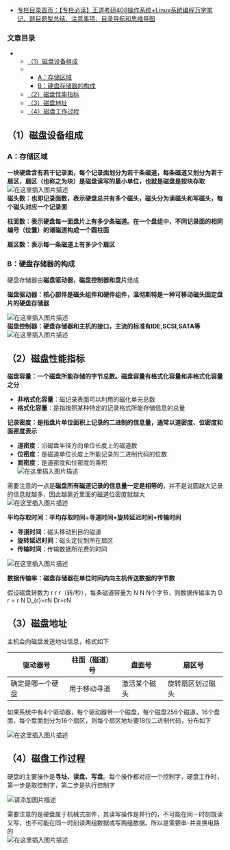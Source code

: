  

- [专栏目录首页：【专栏必读】王道考研408操作系统+Linux系统编程万字笔记、题目题型总结、注意事项、目录导航和思维导图](https://zhangxing-tech.blog.csdn.net/article/details/121004242?spm=1001.2014.3001.5502)

### 文章目录

- - [（1）磁盘设备组成](#1_7)
  - - [A：存储区域](#A_8)
    - [B：硬盘存储器的构成](#B_19)
  - [（2）磁盘性能指标](#2_29)
  - [（3）磁盘地址](#3_58)
  - [（4）磁盘工作过程](#4_71)

## （1）磁盘设备组成

### A：存储区域

**一块硬盘含有若干记录面，每个记录面划分为若干条磁道，每条磁道又划分为若干扇区，扇区（也称之为块）是磁盘读写的最小单位，也就是磁盘是按块存取**  
![在这里插入图片描述](https://ziquyun.com/main/csdn/img?url=https%3A%2F%2Fimg-blog.csdnimg.cn%2F22cc501b8cef4462a2a98f52726b64d7.png%3Fx-oss-process%3Dimage%2Fwatermark%2Ctype_ZHJvaWRzYW5zZmFsbGJhY2s%2Cshadow_50%2Ctext_Q1NETiBA5b-r5LmQ5rGf5rmW%2Csize_20%2Ccolor_FFFFFF%2Ct_70%2Cg_se%2Cx_16&rfUrl=https%3A%2F%2Fzhangxing-tech.blog.csdn.net%2Farticle%2Fdetails%2F122309521)  
**磁头数：也即记录面数，表示硬盘总共有多个磁头，磁头分为读磁头和写磁头，每个磁头对应一个记录面**

**柱面数：表示硬盘每一面盘片上有多少条磁道。在一个盘组中，不同记录面的相同编号（位置）的诸磁道构成一个圆柱面**

**扇区数：表示每一条磁道上有多少个扇区**

### B：硬盘存储器的构成

硬盘存储器由**磁盘驱动器，磁盘控制器和盘片**组成

**磁盘驱动器：核心部件是磁头组件和硬件组件，温彻斯特是一种可移动磁头固定盘片的硬盘存储器**

![在这里插入图片描述](https://ziquyun.com/main/csdn/img?url=https%3A%2F%2Fimg-blog.csdnimg.cn%2Fd8f4e343508948918a806ab723737e2e.png%3Fx-oss-process%3Dimage%2Fwatermark%2Ctype_ZHJvaWRzYW5zZmFsbGJhY2s%2Cshadow_50%2Ctext_Q1NETiBA5b-r5LmQ5rGf5rmW%2Csize_20%2Ccolor_FFFFFF%2Ct_70%2Cg_se%2Cx_16&rfUrl=https%3A%2F%2Fzhangxing-tech.blog.csdn.net%2Farticle%2Fdetails%2F122309521)  
**磁盘控制器：硬盘存储器和主机的接口，主流的标准有IDE,SCSI,SATA等**  
![在这里插入图片描述](https://ziquyun.com/main/csdn/img?url=https%3A%2F%2Fimg-blog.csdnimg.cn%2F65094462268f485d972990478e7f30ef.png%3Fx-oss-process%3Dimage%2Fwatermark%2Ctype_ZHJvaWRzYW5zZmFsbGJhY2s%2Cshadow_50%2Ctext_Q1NETiBA5b-r5LmQ5rGf5rmW%2Csize_20%2Ccolor_FFFFFF%2Ct_70%2Cg_se%2Cx_16&rfUrl=https%3A%2F%2Fzhangxing-tech.blog.csdn.net%2Farticle%2Fdetails%2F122309521)

## （2）磁盘性能指标

**磁盘容量：一个磁盘所能存储的字节总数。磁盘容量有格式化容量和非格式化容量之分**

- **非格式化容量**：磁记录表面可以利用的磁化单元总数
- **格式化容量**：是指按照某种特定的记录格式所能存储信息的总量

**记录密度：是指盘片单位面积上记录的二进制的信息量，通常以道密度、位密度和面密度表示**

- **道密度**：沿磁盘半径方向单位长度上的磁道数
- **位密度**：是磁道单位长度上所能记录的二进制代码的位数
- **面密度**：是道密度和位密度的乘积  
  ![在这里插入图片描述](https://ziquyun.com/main/csdn/img?url=https%3A%2F%2Fimg-blog.csdnimg.cn%2F372d9e6af9c841a1936789798958f4ed.png%3Fx-oss-process%3Dimage%2Fwatermark%2Ctype_ZHJvaWRzYW5zZmFsbGJhY2s%2Cshadow_50%2Ctext_Q1NETiBA5b-r5LmQ5rGf5rmW%2Csize_20%2Ccolor_FFFFFF%2Ct_70%2Cg_se%2Cx_16&rfUrl=https%3A%2F%2Fzhangxing-tech.blog.csdn.net%2Farticle%2Fdetails%2F122309521)

需要注意的一点是**磁盘所有磁道记录的信息量一定是相等的**，并不是说圆越大记录的信息就越多，因此越靠近里面的磁道位密度就越大  
![在这里插入图片描述](https://ziquyun.com/main/csdn/img?url=https%3A%2F%2Fimg-blog.csdnimg.cn%2Ffc5ac70a22b64395be88f7fb5b0c1538.png%3Fx-oss-process%3Dimage%2Fwatermark%2Ctype_ZHJvaWRzYW5zZmFsbGJhY2s%2Cshadow_50%2Ctext_Q1NETiBA5b-r5LmQ5rGf5rmW%2Csize_12%2Ccolor_FFFFFF%2Ct_70%2Cg_se%2Cx_16&rfUrl=https%3A%2F%2Fzhangxing-tech.blog.csdn.net%2Farticle%2Fdetails%2F122309521)

**平均存取时间：平均存取时间=寻道时间+旋转延迟时间+传输时间**

- **寻道时间**：磁头移动到目的磁道
- **旋转延迟时间**：磁头定位到所在扇区
- **传输时间**：传输数据所花费的时间

![在这里插入图片描述](https://ziquyun.com/main/csdn/img?url=https%3A%2F%2Fimg-blog.csdnimg.cn%2F95e6c360e23b403d94074855a87c3451.png%3Fx-oss-process%3Dimage%2Fwatermark%2Ctype_ZHJvaWRzYW5zZmFsbGJhY2s%2Cshadow_50%2Ctext_Q1NETiBA5b-r5LmQ5rGf5rmW%2Csize_20%2Ccolor_FFFFFF%2Ct_70%2Cg_se%2Cx_16&rfUrl=https%3A%2F%2Fzhangxing-tech.blog.csdn.net%2Farticle%2Fdetails%2F122309521)

**数据传输率：磁盘存储器在单位时间内向主机传送数据的字节数**

假设磁盘转数为 r r r（转/秒），每条磁道容量为 N N N个字节，则数据传输率为 D r = r N D\_\{r\}=rN Dr​\=rN

## （3）磁盘地址

主机会向磁盘发送地址信息，格式如下

| 驱动器号 | 柱面（磁道）号 | 盘面号 | 扇区号 |
| --- | --- | --- | --- |
| 确定是哪一个硬盘 | 用于移动寻道 | 激活某个磁头 | 旋转扇区划过磁头 |

如果系统中有4个驱动器，每个驱动器带一个磁盘，每个磁盘256个磁道，16个盘面，每个盘面划分为16个扇区，则每个扇区地址要18位二进制代码，分布如下

![在这里插入图片描述](https://ziquyun.com/main/csdn/img?url=https%3A%2F%2Fimg-blog.csdnimg.cn%2F2f82944fdf14453695e86ac5fcac5d11.png&rfUrl=https%3A%2F%2Fzhangxing-tech.blog.csdn.net%2Farticle%2Fdetails%2F122309521)

## （4）磁盘工作过程

硬盘的主要操作是**寻址、读盘、写盘**。每个操作都对应一个控制字，硬盘工作时，第一步是取控制字，第二步是执行控制字

![请添加图片描述](https://ziquyun.com/main/csdn/img?url=https%3A%2F%2Fimg-blog.csdnimg.cn%2F0419206c467e41a7bffeef5e9c06aa0b.gif&rfUrl=https%3A%2F%2Fzhangxing-tech.blog.csdn.net%2Farticle%2Fdetails%2F122309521)

需要注意的是硬盘属于机械式部件，其读写操作是并行的，不可能在同一时刻既读又写，也不可能在同一时刻读两组数据或写两组数据。所以是需要串-并变换电路的  
![在这里插入图片描述](https://ziquyun.com/main/csdn/img?url=https%3A%2F%2Fimg-blog.csdnimg.cn%2Fdc675e7397f5485780a9778f355680cd.png%3Fx-oss-process%3Dimage%2Fwatermark%2Ctype_ZHJvaWRzYW5zZmFsbGJhY2s%2Cshadow_50%2Ctext_Q1NETiBA5b-r5LmQ5rGf5rmW%2Csize_20%2Ccolor_FFFFFF%2Ct_70%2Cg_se%2Cx_16&rfUrl=https%3A%2F%2Fzhangxing-tech.blog.csdn.net%2Farticle%2Fdetails%2F122309521)